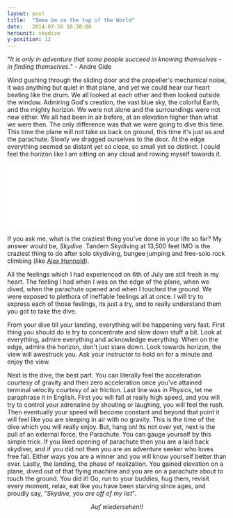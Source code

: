 ```yaml
---
layout: post
title:  "Imma be on the top of the World"
date:   2014-07-26 16:30:00
herounit: skydive
y-position: 12
---
```

"<i>It is only in adventure that some people succeed in knowing themselves - in finding themselves.</i>" - Andre Gide

Wind gushing through the sliding door and the propeller's mechanical noise, it was anything but quiet in that plane, and yet we could hear our heart beating like the drum. We all looked at each other and then looked outside the window. Admiring God's creation, the vast blue sky, the colorful Earth, and the mighty horizon. We were not alone and the surroundings were not new either. We all had been in air before, at an elevation higher than what we were then. The only difference was that we were going to dive this time. This time the plane will not take us back on ground, this time it's just us and the parachute. Slowly we dragged ourselves to the door. At the edge everything seemed so distant yet so close, so small yet so distinct. I could feel the horizon like I am sitting on any cloud and rowing myself towards it.

<iframe class="video" src="//www.youtube.com/embed/T2_D5NNQC-s" frameborder="0" allowfullscreen=""></iframe>

If you ask me, what is the craziest thing you've done in your life so far? My answer would be, <i>Skydive</i>. Tandem Skydiving at 13,500 feet IMO is the craziest thing to do after solo skydiving, bungee jumping and free-solo rock climbing (like [Alex Honnold][alexhonnold]).

All the feelings which I had experienced on 6th of July are still fresh in my heart. The feeling I had when I was on the edge of the plane, when we dived, when the parachute opened and when I touched the ground. We were exposed to plethora of ineffable feelings all at once. I will try to express each of those feelings, its just a try, and to really understand them you got to take the dive.

From your dive till your landing, everything will be happening very fast. First thing you should do is try to concentrate and slow down stuff a bit. Look at everything, admire everything and acknowledge everything. When on the edge, admire the horizon, don't just stare down. Look towards horizon, the view will awestruck you. Ask your instructor to hold on for a minute and enjoy the view.

Next is the dive, the best part. You can literally feel the acceleration courtesy of gravity and then zero acceleration once you've attained terminal velocity courtesy of air friction. Last line was in Physics, let me paraphrase it in English. First you will fall at really high speed, and you will try to control your adrenaline by shouting or laughing, you will feel the rush. Then eventually your speed will become constant and beyond that point it will feel like you are sleeping in air with no gravity. This is the time of the dive which you will really enjoy. But, hang on! Its not over yet, next is the pull of an external force, the Parachute. You can gauge yourself by this simple trick. If you liked opening of parachute then you are a laid back skydiver, and if you did not then you are an adventure seeker who loves free fall. Either ways you are a winner and you will know yourself better than ever. Lastly, the landing, the phase of realization. You gained elevation on a plane, dived out of that flying machine and you are on a parachute about to touch the ground. You did it! Go, run to your buddies, hug them, revisit every moment, relax, eat like you have been starving since ages, and proudly say, "<i>Skydive, you are off of my list</i>".

<div style="text-align: center;"><i>Auf wiedersehen!!</i></div>
<br> 

[alexhonnold]: http://www.alexhonnold.com